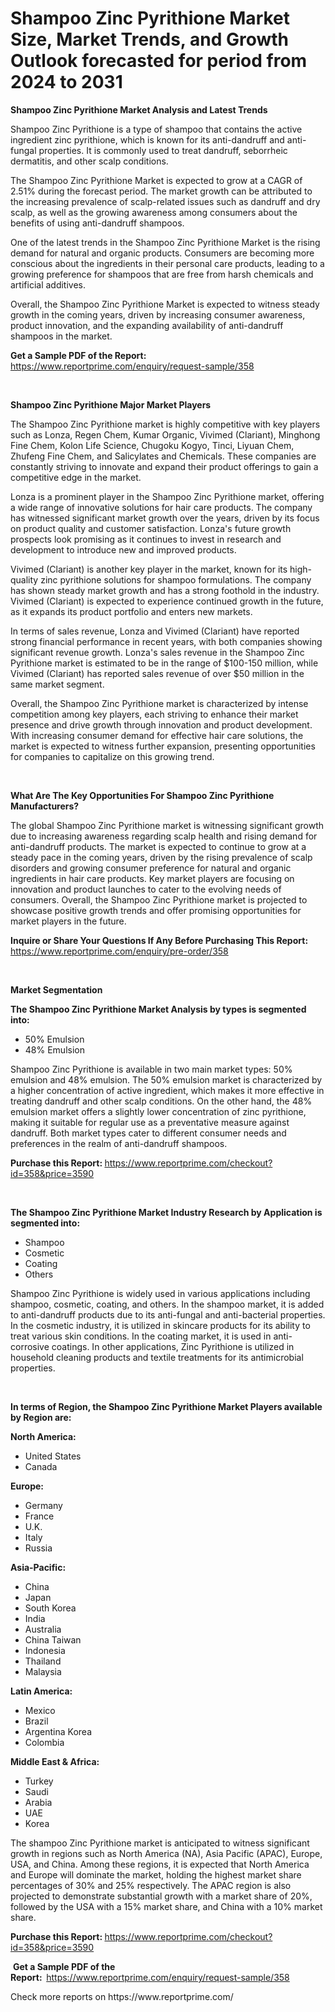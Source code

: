 <p><h1>Shampoo Zinc Pyrithione Market Size, Market Trends, and Growth Outlook forecasted for period from 2024 to 2031</h1></p><p><strong>Shampoo Zinc Pyrithione Market Analysis and Latest Trends</strong></p>
<p><p>Shampoo Zinc Pyrithione is a type of shampoo that contains the active ingredient zinc pyrithione, which is known for its anti-dandruff and anti-fungal properties. It is commonly used to treat dandruff, seborrheic dermatitis, and other scalp conditions.</p><p>The Shampoo Zinc Pyrithione Market is expected to grow at a CAGR of 2.51% during the forecast period. The market growth can be attributed to the increasing prevalence of scalp-related issues such as dandruff and dry scalp, as well as the growing awareness among consumers about the benefits of using anti-dandruff shampoos.</p><p>One of the latest trends in the Shampoo Zinc Pyrithione Market is the rising demand for natural and organic products. Consumers are becoming more conscious about the ingredients in their personal care products, leading to a growing preference for shampoos that are free from harsh chemicals and artificial additives.</p><p>Overall, the Shampoo Zinc Pyrithione Market is expected to witness steady growth in the coming years, driven by increasing consumer awareness, product innovation, and the expanding availability of anti-dandruff shampoos in the market.</p></p>
<p><strong>Get a Sample PDF of the Report:&nbsp;</strong> <a href="https://www.reportprime.com/enquiry/request-sample/358">https://www.reportprime.com/enquiry/request-sample/358</a></p>
<p>&nbsp;</p>
<p><strong>Shampoo Zinc Pyrithione Major Market Players</strong></p>
<p><p>The Shampoo Zinc Pyrithione market is highly competitive with key players such as Lonza, Regen Chem, Kumar Organic, Vivimed (Clariant), Minghong Fine Chem, Kolon Life Science, Chugoku Kogyo, Tinci, Liyuan Chem, Zhufeng Fine Chem, and Salicylates and Chemicals. These companies are constantly striving to innovate and expand their product offerings to gain a competitive edge in the market.</p><p>Lonza is a prominent player in the Shampoo Zinc Pyrithione market, offering a wide range of innovative solutions for hair care products. The company has witnessed significant market growth over the years, driven by its focus on product quality and customer satisfaction. Lonza's future growth prospects look promising as it continues to invest in research and development to introduce new and improved products.</p><p>Vivimed (Clariant) is another key player in the market, known for its high-quality zinc pyrithione solutions for shampoo formulations. The company has shown steady market growth and has a strong foothold in the industry. Vivimed (Clariant) is expected to experience continued growth in the future, as it expands its product portfolio and enters new markets.</p><p>In terms of sales revenue, Lonza and Vivimed (Clariant) have reported strong financial performance in recent years, with both companies showing significant revenue growth. Lonza's sales revenue in the Shampoo Zinc Pyrithione market is estimated to be in the range of $100-150 million, while Vivimed (Clariant) has reported sales revenue of over $50 million in the same market segment.</p><p>Overall, the Shampoo Zinc Pyrithione market is characterized by intense competition among key players, each striving to enhance their market presence and drive growth through innovation and product development. With increasing consumer demand for effective hair care solutions, the market is expected to witness further expansion, presenting opportunities for companies to capitalize on this growing trend.</p></p>
<p>&nbsp;</p>
<p><strong>What Are The Key Opportunities For Shampoo Zinc Pyrithione Manufacturers?</strong></p>
<p><p>The global Shampoo Zinc Pyrithione market is witnessing significant growth due to increasing awareness regarding scalp health and rising demand for anti-dandruff products. The market is expected to continue to grow at a steady pace in the coming years, driven by the rising prevalence of scalp disorders and growing consumer preference for natural and organic ingredients in hair care products. Key market players are focusing on innovation and product launches to cater to the evolving needs of consumers. Overall, the Shampoo Zinc Pyrithione market is projected to showcase positive growth trends and offer promising opportunities for market players in the future.</p></p>
<p><strong>Inquire or Share Your Questions If Any Before Purchasing This Report:</strong> <a href="https://www.reportprime.com/enquiry/pre-order/358">https://www.reportprime.com/enquiry/pre-order/358</a></p>
<p>&nbsp;</p>
<p><strong>Market Segmentation</strong></p>
<p><strong>The Shampoo Zinc Pyrithione Market Analysis by types is segmented into:</strong></p>
<p><ul><li>50% Emulsion</li><li>48% Emulsion</li></ul></p>
<p><p>Shampoo Zinc Pyrithione is available in two main market types: 50% emulsion and 48% emulsion. The 50% emulsion market is characterized by a higher concentration of active ingredient, which makes it more effective in treating dandruff and other scalp conditions. On the other hand, the 48% emulsion market offers a slightly lower concentration of zinc pyrithione, making it suitable for regular use as a preventative measure against dandruff. Both market types cater to different consumer needs and preferences in the realm of anti-dandruff shampoos.</p></p>
<p><strong>Purchase this Report:&nbsp;</strong><a href="https://www.reportprime.com/checkout?id=358&price=3590">https://www.reportprime.com/checkout?id=358&price=3590</a></p>
<p>&nbsp;</p>
<p><strong>The Shampoo Zinc Pyrithione Market Industry Research by Application is segmented into:</strong></p>
<p><ul><li>Shampoo</li><li>Cosmetic</li><li>Coating</li><li>Others</li></ul></p>
<p><p>Shampoo Zinc Pyrithione is widely used in various applications including shampoo, cosmetic, coating, and others. In the shampoo market, it is added to anti-dandruff products due to its anti-fungal and anti-bacterial properties. In the cosmetic industry, it is utilized in skincare products for its ability to treat various skin conditions. In the coating market, it is used in anti-corrosive coatings. In other applications, Zinc Pyrithione is utilized in household cleaning products and textile treatments for its antimicrobial properties.</p></p>
<p>&nbsp;</p>
<p><strong>In terms of Region, the Shampoo Zinc Pyrithione Market Players available by Region are:</strong></p>
<p>
    <p> <strong> North America: </strong>
        <ul>
            <li>United States</li>
            <li>Canada</li>
        </ul>
        </p> 
    <p> <strong> Europe: </strong>
        <ul>
            <li>Germany</li>
            <li>France</li>
            <li>U.K.</li>
            <li>Italy</li>
            <li>Russia</li>
        </ul>
        </p> 
    <p> <strong> Asia-Pacific: </strong>
        <ul>
            <li>China</li>
            <li>Japan</li>
            <li>South Korea</li>
            <li>India</li>
            <li>Australia</li>
            <li>China Taiwan</li>
            <li>Indonesia</li>
            <li>Thailand</li>
            <li>Malaysia</li>
        </ul>
        </p> 
    <p> <strong> Latin America: </strong>
        <ul>
            <li>Mexico</li>
            <li>Brazil</li>
            <li>Argentina Korea</li>
            <li>Colombia</li>
        </ul>
        </p> 
    <p> <strong> Middle East & Africa: </strong>
        <ul>
            <li>Turkey</li>
            <li>Saudi</li>
            <li>Arabia</li>
            <li>UAE</li>
            <li>Korea</li>
        </ul>
    </p>
    </p>
<p><p>The shampoo Zinc Pyrithione market is anticipated to witness significant growth in regions such as North America (NA), Asia Pacific (APAC), Europe, USA, and China. Among these regions, it is expected that North America and Europe will dominate the market, holding the highest market share percentages of 30% and 25% respectively. The APAC region is also projected to demonstrate substantial growth with a market share of 20%, followed by the USA with a 15% market share, and China with a 10% market share.</p></p>
<p><strong>Purchase this Report: </strong><a href="https://www.reportprime.com/checkout?id=358&price=3590">https://www.reportprime.com/checkout?id=358&price=3590</a></p>
<p>&nbsp;<strong>Get a Sample PDF of the Report:&nbsp;&nbsp;</strong><a href="https://www.reportprime.com/enquiry/request-sample/358">https://www.reportprime.com/enquiry/request-sample/358</a></p>
<p><strong></strong></p>
<p>Check more reports on https://www.reportprime.com/</p>